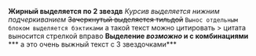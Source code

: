 **Жирный выделяется по 2 звездв**
_Курсив выделяется нижним подчеркиванием_
~~Зачеркнутый выделяется тильдой~~
```Вынос отдельным блоком выделяется бэктиками```
а такой текст можно цитировать > цитата выносится стрелкой вправо
**Выделение _возможно_ и с комбинациями**
*** а это очень выжный текст с 3 звездочками***
